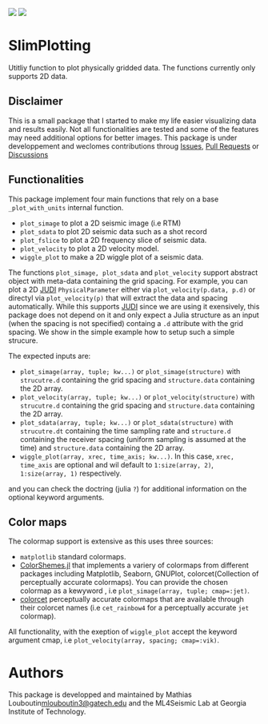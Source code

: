 [![](https://img.shields.io/badge/docs-dev-blue.svg)](https://slimgroup.github.io/SlimPlotting.jl/dev/)
[![](https://img.shields.io/badge/docs-stable-blue.svg)](https://slimgroup.github.io/SlimPlotting.jl/stable/)


# SlimPlotting

Utitliy function to plot physically gridded data. The functions currently only supports 2D data.

## Disclaimer

This is a small package that I started to make my life easier visualizing data and results easily. Not all functionalities are tested and some of the features may need additional options for better images.  This package is under developpement and weclomes contributions throug [Issues](https://github.com/slimgroup/SlimPlotting.jl/issues), [Pull Requests](https://github.com/slimgroup/SlimPlotting.jl/pulls) or [Discussions](https://github.com/slimgroup/SlimPlotting.jl/discussions)
 
## Functionalities

This package implement four main functions that rely on a base `_plot_with_units` internal function.

- `plot_simage` to plot a 2D seismic image (i.e RTM)
- `plot_sdata` to plot 2D seismic data such as a shot record
- `plot_fslice` to plot a 2D frequency slice of seismic data.
- `plot_velocity` to plot a 2D velocity model.
- `wiggle_plot` to make a 2D wiggle plot of a seismic data.

The functions `plot_simage, plot_sdata` and `plot_velocity` support abstract object with meta-data containing the grid spacing. For example, you can plot a 2D [JUDI](https://github.com/slimgroup/JUDI.jl) `PhysicalParameter` either via `plot_velocity(p.data, p.d)` or directyl via `plot_velocity(p)` that will extract the data and spacing automatically. While this supports [JUDI](https://github.com/slimgroup/JUDI.jl) since we are using it exensively, this package does not depend on it and only expect a Julia structure as an input (when the spacing is not specified) containg a `.d` attribute with the grid spacing. We show in the simple example how to setup such a simple strucure.

The expected inputs are:

- `plot_simage(array, tuple; kw...)` or `plot_simage(structure)` with `strucutre.d`
 containing the grid spacing and `structure.data` containing the 2D array.
- `plot_velocity(array, tuple; kw...)` or `plot_velocity(structure)` with `strucutre.d`
 containing the grid spacing and `structure.data` containing the 2D array.
- `plot_sdata(array, tuple; kw...)` or `plot_sdata(structure)` with `strucutre.dt`
 containing the time sampling rate and `structure.d` containing the receiver spacing (uniform sampling is assumed at the time) and `structure.data` containing the 2D array.
-  `wiggle_plot(array, xrec, time_axis; kw...)`. In this case, `xrec, time_axis` are optional and wil default to `1:size(array, 2)`, `1:size(array, 1)` respectively.

and you can check the doctring (julia `?`) for additional information on the optional keyword arguments.

## Color maps

The colormap support is extensive as this uses three sources:

- `matplotlib` standard colormaps.
-  [ColorShemes.jl](https://juliagraphics.github.io/ColorSchemes.jl/stable/) that implements a variery of colormaps from different packages including Matplotlib, Seaborn, GNUPlot, colorcet(Collection of perceptually accurate colormaps). You can provide the chosen colormap as a kewyword , i.e `plot_simage(array, tuple; cmap=:jet)`.
- [colorcet](https://colorcet.holoviz.org/index.html) perceptually accurate colormaps that are available through their colorcet names (i.e `cet_rainbow4` for a perceptually accurate `jet` colormap).

All functionality, with the exeption of `wiggle_plot` accept the keyword argument cmap, i.e `plot_velocity(array, spacing; cmap=:vik)`.

# Authors

This package is developped and maintained by Mathias Louboutin<mlouboutin3@gatech.edu> and the ML4Seismic Lab at Georgia Institute of Technology.

